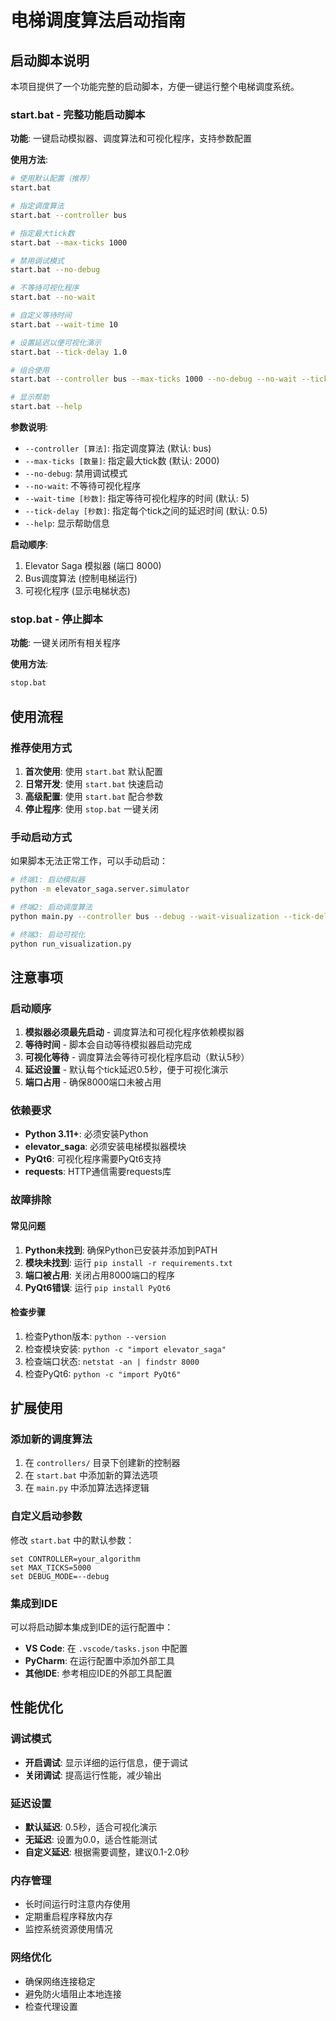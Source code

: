 # 电梯调度算法启动指南

## 启动脚本说明

本项目提供了一个功能完整的启动脚本，方便一键运行整个电梯调度系统。

### start.bat - 完整功能启动脚本

**功能**: 一键启动模拟器、调度算法和可视化程序，支持参数配置

**使用方法**:
```bash
# 使用默认配置（推荐）
start.bat

# 指定调度算法
start.bat --controller bus

# 指定最大tick数
start.bat --max-ticks 1000

# 禁用调试模式
start.bat --no-debug

# 不等待可视化程序
start.bat --no-wait

# 自定义等待时间
start.bat --wait-time 10

# 设置延迟以便可视化演示
start.bat --tick-delay 1.0

# 组合使用
start.bat --controller bus --max-ticks 1000 --no-debug --no-wait --tick-delay 0.5

# 显示帮助
start.bat --help
```

**参数说明**:
- `--controller [算法]`: 指定调度算法 (默认: bus)
- `--max-ticks [数量]`: 指定最大tick数 (默认: 2000)
- `--no-debug`: 禁用调试模式
- `--no-wait`: 不等待可视化程序
- `--wait-time [秒数]`: 指定等待可视化程序的时间 (默认: 5)
- `--tick-delay [秒数]`: 指定每个tick之间的延迟时间 (默认: 0.5)
- `--help`: 显示帮助信息

**启动顺序**:
1. Elevator Saga 模拟器 (端口 8000)
2. Bus调度算法 (控制电梯运行)
3. 可视化程序 (显示电梯状态)

### stop.bat - 停止脚本

**功能**: 一键关闭所有相关程序

**使用方法**:
```bash
stop.bat
```

## 使用流程

### 推荐使用方式

1. **首次使用**: 使用 `start.bat` 默认配置
2. **日常开发**: 使用 `start.bat` 快速启动
3. **高级配置**: 使用 `start.bat` 配合参数
4. **停止程序**: 使用 `stop.bat` 一键关闭

### 手动启动方式

如果脚本无法正常工作，可以手动启动：

```bash
# 终端1: 启动模拟器
python -m elevator_saga.server.simulator

# 终端2: 启动调度算法
python main.py --controller bus --debug --wait-visualization --tick-delay 0.5

# 终端3: 启动可视化
python run_visualization.py
```

## 注意事项

### 启动顺序
1. **模拟器必须最先启动** - 调度算法和可视化程序依赖模拟器
2. **等待时间** - 脚本会自动等待模拟器启动完成
3. **可视化等待** - 调度算法会等待可视化程序启动（默认5秒）
4. **延迟设置** - 默认每个tick延迟0.5秒，便于可视化演示
5. **端口占用** - 确保8000端口未被占用

### 依赖要求
- **Python 3.11+**: 必须安装Python
- **elevator_saga**: 必须安装电梯模拟器模块
- **PyQt6**: 可视化程序需要PyQt6支持
- **requests**: HTTP通信需要requests库

### 故障排除

#### 常见问题
1. **Python未找到**: 确保Python已安装并添加到PATH
2. **模块未找到**: 运行 `pip install -r requirements.txt`
3. **端口被占用**: 关闭占用8000端口的程序
4. **PyQt6错误**: 运行 `pip install PyQt6`

#### 检查步骤
1. 检查Python版本: `python --version`
2. 检查模块安装: `python -c "import elevator_saga"`
3. 检查端口状态: `netstat -an | findstr 8000`
4. 检查PyQt6: `python -c "import PyQt6"`

## 扩展使用

### 添加新的调度算法
1. 在 `controllers/` 目录下创建新的控制器
2. 在 `start.bat` 中添加新的算法选项
3. 在 `main.py` 中添加算法选择逻辑

### 自定义启动参数
修改 `start.bat` 中的默认参数：
```batch
set CONTROLLER=your_algorithm
set MAX_TICKS=5000
set DEBUG_MODE=--debug
```

### 集成到IDE
可以将启动脚本集成到IDE的运行配置中：
- **VS Code**: 在 `.vscode/tasks.json` 中配置
- **PyCharm**: 在运行配置中添加外部工具
- **其他IDE**: 参考相应IDE的外部工具配置

## 性能优化

### 调试模式
- **开启调试**: 显示详细的运行信息，便于调试
- **关闭调试**: 提高运行性能，减少输出

### 延迟设置
- **默认延迟**: 0.5秒，适合可视化演示
- **无延迟**: 设置为0.0，适合性能测试
- **自定义延迟**: 根据需要调整，建议0.1-2.0秒

### 内存管理
- 长时间运行时注意内存使用
- 定期重启程序释放内存
- 监控系统资源使用情况

### 网络优化
- 确保网络连接稳定
- 避免防火墙阻止本地连接
- 检查代理设置
